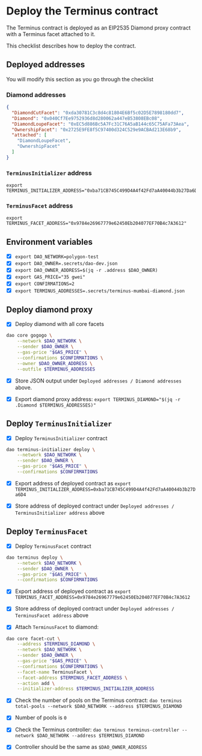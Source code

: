 # Deploy the Terminus contract

The Terminus contract is deployed as an EIP2535 Diamond proxy contract with a Terminus facet attached to it.

This checklist describes how to deploy the contract.

## Deployed addresses

You will modify this section as you go through the checklist

### Diamond addresses

```json
{
  "DiamondCutFacet": "0xda30781C3c8d4c81804E6Bf5c02D5E7898180dd7",
  "Diamond": "0x040Cf7Ee9752936d8d280062a447eB53808EBc08",
  "DiamondLoupeFacet": "0xEC5d886Bc5A7Fc31C76A5aB144c65C75AFa73Aea",
  "OwnershipFacet": "0x2725E9FE8f5C97400d324C529e9ACBAd213E68b9",
  "attached": [
    "DiamondLoupeFacet",
    "OwnershipFacet"
  ]
}
```

### `TerminusInitializer` address

```
export TERMINUS_INITIALIZER_ADDRESS="0xba71CB745C499D4A4f42Fd7aA40044b3b27Da6D4"
```


### `TerminusFacet` address

```
export TERMINUS_FACET_ADDRESS="0x9784e26967779e62450Eb204077EF70B4c7A3612"
```

## Environment variables

- [x] `export DAO_NETWORK=polygon-test`
- [x] `export DAO_OWNER=.secrets/dao-dev.json`
- [x] `export DAO_OWNER_ADDRESS=$(jq -r .address $DAO_OWNER)`
- [x] `export GAS_PRICE="35 gwei"`
- [x] `export CONFIRMATIONS=2`
- [x] `export TERMINUS_ADDRESSES=.secrets/terminus-mumbai-diamond.json`

## Deploy diamond proxy

- [x] Deploy diamond with all core facets

```bash
dao core gogogo \
    --network $DAO_NETWORK \
    --sender $DAO_OWNER \
    --gas-price "$GAS_PRICE" \
    --confirmations $CONFIRMATIONS \
    --owner $DAO_OWNER_ADDRESS \
    --outfile $TERMINUS_ADDRESSES
```

- [x] Store JSON output under `Deployed addresses / Diamond addresses` above.

- [x] Export diamond proxy address: `export TERMINUS_DIAMOND="$(jq -r .Diamond $TERMINUS_ADDRESSES)"`


## Deploy `TerminusInitializer`

- [x] Deploy `TerminusInitializer` contract

```bash
dao terminus-initializer deploy \
    --network $DAO_NETWORK \
    --sender $DAO_OWNER \
    --gas-price "$GAS_PRICE" \
    --confirmations $CONFIRMATIONS
```

- [x] Export address of deployed contract as `export TERMINUS_INITIALIZER_ADDRESS=0xba71CB745C499D4A4f42Fd7aA40044b3b27Da6D4`

- [x] Store address of deployed contract under `Deployed addresses / TerminusInitializer address` above


## Deploy `TerminusFacet`

- [x] Deploy `TerminusFacet` contract

```bash
dao terminus deploy \
    --network $DAO_NETWORK \
    --sender $DAO_OWNER \
    --gas-price "$GAS_PRICE" \
    --confirmations $CONFIRMATIONS
```

- [x] Export address of deployed contract as `export TERMINUS_FACET_ADDRESS=0x9784e26967779e62450Eb204077EF70B4c7A3612`

- [x] Store address of deployed contract under `Deployed addresses / TerminusFacet address` above

- [x] Attach `TerminusFacet` to diamond:

```bash
dao core facet-cut \
    --address $TERMINUS_DIAMOND \
    --network $DAO_NETWORK \
    --sender $DAO_OWNER \
    --gas-price "$GAS_PRICE" \
    --confirmations $CONFIRMATIONS \
    --facet-name TerminusFacet \
    --facet-address $TERMINUS_FACET_ADDRESS \
    --action add \
    --initializer-address $TERMINUS_INITIALIZER_ADDRESS
```

- [x] Check the number of pools on the Terminus contract: `dao terminus total-pools --network $DAO_NETWORK --address $TERMINUS_DIAMOND`

- [x] Number of pools is `0`

- [x] Check the Terminus controller: `dao terminus terminus-controller --network $DAO_NETWORK --address $TERMINUS_DIAMOND`

- [x] Controller should be the same as `$DAO_OWNER_ADDRESS`
